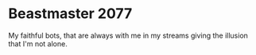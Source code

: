 # Beastmaster 2077

My faithful bots, that are always with me in my streams giving the illusion that I'm not alone.
